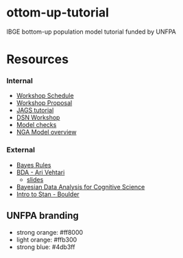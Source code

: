 # ottom-up-tutorial
IBGE bottom-up population model tutorial funded by UNFPA

# Resources

### Internal
- [Workshop Schedule](https://docs.google.com/spreadsheets/d/1TRUwB5K_vwPlpCCZ-ziyDY3hWZ-WPci0/edit#gid=1285004441)
- [Workshop Proposal](https://docs.google.com/document/d/1RWnDpQJTmiZB92z3R8FYCiVYLCXhHjmR/edit)
- [JAGS tutorial](https://drive.google.com/drive/folders/1w1qMbcsKIg1YQ5p3zswkAjKqL_OM5fQV)
- [DSN Workshop](https://grid3.github.io/DSNTraining/AIBootcamp_Production%20and%20Use%20of%20Gridded%20Population%20data.pdf)
- [Model checks](https://docs.google.com/document/d/1Xf3dygdTrFy1sWr4FgYouUk7P5n4qQmfAWOUmLV6hYs/edit?pli=1)
- [NGA Model overview](https://github.com/wpgp/NGAv2/tree/master/demo)

### External
- [Bayes Rules](https://www.bayesrulesbook.com/)
- [BDA - Ari Vehtari](https://avehtari.github.io/BDA_course_Aalto/gsu2021.html)
  - [slides](https://github.com/avehtari/BDA_course_Aalto/tree/master/slides)
- [Bayesian Data Analysis for Cognitive Science](https://vasishth.github.io/bayescogsci/book/)
- [Intro to Stan - Boulder](http://bechtel.colorado.edu/~bracken/tutorials/stan/stan-tutorial.pdf)


## UNFPA branding

- strong orange: #ff8000
- light orange: #ffb300
- strong blue: #4db3ff
